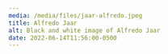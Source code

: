 ```yaml
---
media: /media/files/jaar-alfredo.jpeg
title: Alfredo Jaar
alt: Black and white image of Alfredo Jaar
date: 2022-06-14T11:56:00-0500
---
```

